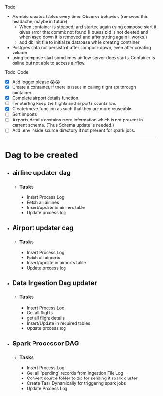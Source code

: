 Todo:

- Alembic creates tables every time: Observe behavior. (removed this headache, maybe in future)
  - When container is stopped, and started again using compose start it gives error that commit not found (I guess pid is not deleted and when used down it is removed. and after strting again it works.)
  - add db init file to initialize database while creating container
- Postgres data not persistant after compose down, even after creating volume
- using compose start sometimes airflow server does starts. Container is online but not able to access airflow.

Todo: Code

- [x] Add logger please 😭😭
- [x] Create a container, if there is issue in calling flight api through container....
- [x] Complete airport details function.
- [ ] For starting keep the flights and airports counts low.
- [x] Create/move function as such that they are more reuseable.
- [ ] Sort imports
- [ ] Airports details contains more information which is not present in current schema. (Thus Schema update is needed.)
- [ ] Add .env inside source directory if not present for spark jobs.

---

# Dag to be created

- ## airline updater dag

  - ### Tasks
    - Insert Process Log
    - Fetch all airlines
    - Insert/update in airlines table
    - Update process log

- ## Airport updater dag

  - ### Tasks
    - Insert Process Log
    - Fetch all airports
    - Insert/update in airports table
    - Update process log

- ## Data Ingestion Dag updater

  - ### Tasks
    - Insert Process Log
    - Get all flights
    - get all flight details
    - Insert/Update in required tables
    - Update process log

- ## Spark Processor DAG
  - ### Tasks
    - Insert Process Log
    - Get all 'pending' records from Ingestion File Log
    - Convert source folder to zip for sending it spark cluster
    - Create Task Dynamically for triggering spark jobs
    - Update Process Log
